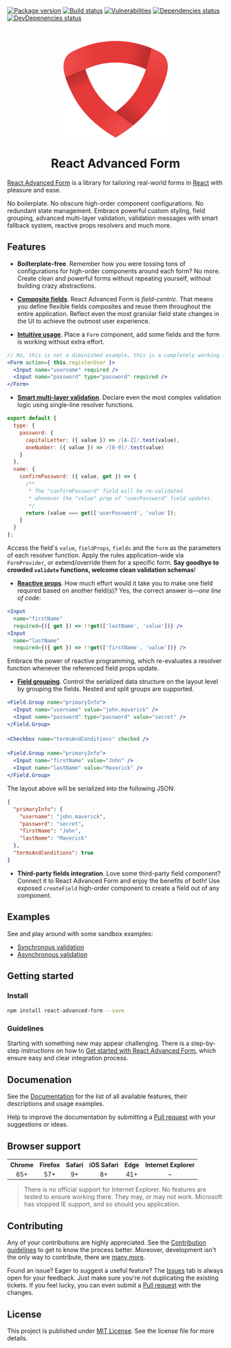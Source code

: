 [![Package version](https://img.shields.io/npm/v/react-advanced-form.svg)](https://www.npmjs.com/package/react-advanced-form) [![Build status](https://img.shields.io/circleci/project/github/kettanaito/react-advanced-form/master.svg)](https://circleci.com/gh/kettanaito/react-advanced-form) [![Vulnerabilities](https://snyk.io/test/github/kettanaito/react-advanced-form/badge.svg)](https://snyk.io/test/github/kettanaito/react-advanced-form) [![Dependencies status](https://img.shields.io/david/kettanaito/react-advanced-form.svg)](https://david-dm.org/kettanaito/react-advanced-form) [![DevDepenencies status](https://img.shields.io/david/dev/kettanaito/react-advanced-form.svg)](https://david-dm.org/kettanaito/react-advanced-form?type=dev)

<br />

<p align="center">
  <img src="./logo.png" alt="React Advanced Form" />
</p>

<h1 align="center">React Advanced Form</h1>

[React Advanced Form](https://github.com/kettanaito/react-advanced-form) is a library for tailoring real-world forms in [React](https://reactjs.org/) with pleasure and ease.

No boilerplate. No obscure high-order component configurations. No redundant state management. Embrace powerful custom styling, field grouping, advanced multi-layer validation, validation messages with smart fallback system, reactive props resolvers and much more.

## Features
* **Boilterplate-free**. Remember how you were tossing tons of configurations for high-order components around each form? No more. Create clean and powerful forms without repeating yourself, without building crazy abstractions.

* [**Composite fields**](https://kettanaito.gitbooks.io/react-advanced-form/docs/getting-started/creating-fields.html). React Advanced Form is *field-centric*. That means you define flexible fields composites and reuse them throughout the entire application. Reflect even the most granular field state changes in the UI to achieve the outmost user experience.

* [**Intuitive usage**](https://kettanaito.gitbooks.io/react-advanced-form/docs/getting-started/creating-form.html). Place a `Form` component, add some fields and the form is working without extra effort.

```jsx
// No, this is not a diminished example, this is a completely working form
<Form action={ this.registerUser }>
  <Input name="username" required />
  <Input name="password" type="password" required />
</Form>
```

* [**Smart multi-layer validation**](https://kettanaito.gitbooks.io/react-advanced-form/docs/validation/logic.html). Declare even the most complex validation logic using single-line resolver functions.

```js
export default {
  type: {
    password: {
      capitalLetter: ({ value }) => /[A-Z]/.test(value),
      oneNumber: ({ value }) => /[0-9]/.test(value)
    }
  },
  name: {
    confirmPassword: ({ value, get }) => {
      /**
       * The "confirmPassword" field will be re-validated
       * whenever the "value" prop of "userPassword" field updates.
       */
      return (value === get(['userPassword', 'value']);
    }
  }
};
```

Access the field's `value`, `fieldProps`, `fields` and the `form` as the parameters of each resolver function. Apply the rules application-wide via `FormProvider`, or extend/override them for a specific form. **Say goodbye to crowded `validate` functions, welcome clean validation schemas**!

* [**Reactive props**](https://kettanaito.gitbooks.io/react-advanced-form/docs/architecture/reactive-props.html). How much effort would it take you to make one field required based on another field(s)? Yes, the correct answer is—*one line of code*:

```jsx
<Input
  name="firstName"
  required={({ get }) => !!get(['lastName', 'value'])} />
<Input
  name="lastName"
  required={({ get }) => !!get(['firstName', 'value'])} />
```

Embrace the power of reactive programming, which re-evaluates a resolver function whenever the referenced field props update.

* [**Field grouping**](https://kettanaito.gitbooks.io/react-advanced-form/docs/components/Field.Group.html). Control the serialized data structure on the layout level by grouping the fields. Nested and split groups are supported.

```jsx
<Field.Group name="primaryInfo">
  <Input name="username" value="john.maverick" />
  <Input name="password" type="password" value="secret" />
</Field.Group>

<Checkbox name="termsAndConditions" checked />

<Field.Group name="primaryInfo">
  <Input name="firstName" value="John" />
  <Input name="lastName" value="Maverick" />
</Field.Group>
```

The layout above will be serialized into the following JSON:

```json
{
  "primaryInfo": {
    "username": "john.maverick",
    "password": "secret",
    "firstName": "John",
    "lastName": "Maverick"
  },
  "termsAndConditions": true
}
```

* **Third-party fields integration**. Love some third-party field component? Connect it to React Advanced Form and enjoy the benefits of both! Use exposed `createField` high-order component to create a field out of any component.

## Examples
See and play around with some sandbox examples:

* [Synchronous validation](https://codesandbox.io/s/53wlvmp42l?module=%2Fsrc%2FSyncValidation.js)
* [Asynchronous validation](https://codesandbox.io/s/73236qlk06?module=%2Fsrc%2FAsyncValidation.js)

## Getting started

### Install

```bash
npm install react-advanced-form --save
```

### Guidelines
Starting with something new may appear challenging. There is a step-by-step instructions on how to [Get started with React Advanced Form](https://kettanaito.gitbooks.io/react-advanced-form/docs/getting-started/installation.html), which ensure easy and clear integration process.

## Documenation
See the [Documentation](https://kettanaito.gitbooks.io/react-advanced-form) for the list of all available features, their descriptions and usage examples.

Help to improve the documentation by submitting a [Pull request](https://github.com/kettanaito/react-advanced-form/pulls) with your suggestions or ideas.

## Browser support
<table>
  <tr>
    <th>Chrome</th>
    <th>Firefox</th>
    <th>Safari</th>
    <th>iOS Safari</th>
    <th>Edge</th>
    <th>Internet Explorer</th>
  </tr>
  <tr>
    <td align="center">65+</td>
    <td align="center">57+</td>
    <td align="center">9+</td>
    <td align="center">8+</td>
    <td align="center">41+</td>
    <td align="center">–</td>
  </tr>
</table>

> There is no official support for Internet Explorer. No features are tested to ensure working there. They may, or may not work. Microsoft has stopped IE support, and so should you application.

## Contributing
Any of your contributions are highly appreciated. See the [Contribution guidelines](https://kettanaito.gitbooks.io/react-advanced-form/docs/CONTRIBUTING.html) to get to know the process better. Moreover, development isn't the only way to contribute, there are [many more](https://kettanaito.gitbooks.io/react-advanced-form/docs/CONTRIBUTING.html#other-contributions).

Found an issue? Eager to suggest a useful feature? The [Issues](https://github.com/kettanaito/react-advanced-form/issues) tab is always open for your feedback. Just make sure you're not duplicating the existing tickets. If you feel lucky, you can even submit a [Pull request](https://github.com/kettanaito/react-advanced-form/pulls) with the changes.

## License
This project is published under [MIT License](https://github.com/kettanaito/react-advanced-form/blob/master/LICENSE.md). See the license file for more details.
